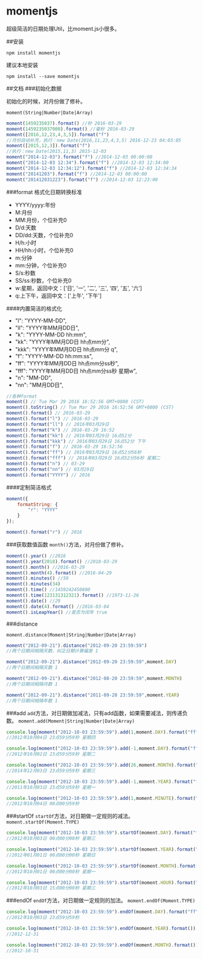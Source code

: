 
# momentjs
超级简洁的日期处理Util，比moment.js小很多。

##安装
```
npm install momentjs
```
建议本地安装

```
npm install --save momentjs
```
##文档
###初始化数据

初始化的时候，对月份做了修补。

`moment(String|Number|Date|Array)`

```javascript
moment(1459235037).format() //秒 2016-03-29
moment(1459235037000).format() //毫秒 2016-03-29
moment([2016,12,23,4,3,5]).format("f") 
//月份自动补充，执行：new Date(2016,11,23,4,3,5) 2016-12-23 04:03:05
moment([2015,12,3]).format("f") 
//执行：new Date(2015,11,3) 2015-12-03
moment("2014-12-03").format("f") //2014-12-03 00:00:00
moment("2014-12-03 12:34").format("f") //2014-12-03 12:34:00
moment("2014-12-03 12:34:12").format("f") //2014-12-03 12:34:34
moment("20141203").format("f") //2014-12-03 00:00:00
moment("201412031223").format("f") //2014-12-03 12:23:00
```

###format
格式化日期转换标准
- YYYY/yyyy:年份
- M:月份
- MM:月份，个位补充0
- D/d:天数
- DD/dd:天数，个位补充0
- H/h:小时
- HH/hh:小时，个位补充0
- m:分钟
- mm:分钟，个位补充0
- S/s:秒数
- SS/ss:秒数，个位补充0
- w:星期，返回中文：['日', '一', '二', '三', '四', '五', '六']
- q:上下午，返回中文：['上午', '下午']

####内置简洁的格式化
- "l": "YYYY-MM-DD",
- "ll": "YYYY年MM月DD日",
- "k": "YYYY-MM-DD hh:mm",
- "kk": "YYYY年MM月DD日 hh点mm分",
- "kkk": "YYYY年MM月DD日 hh点mm分 q",
- "f": "YYYY-MM-DD hh:mm:ss",
- "ff": "YYYY年MM月DD日 hh点mm分ss秒",
- "fff": "YYYY年MM月DD日 hh点mm分ss秒 星期w",
- "n": "MM-DD",
- "nn": "MM月DD日",

```javascript
//各种format
moment() // Tue Mar 29 2016 16:52:56 GMT+0800 (CST)
moment().toString() // Tue Mar 29 2016 16:52:56 GMT+0800 (CST)
moment().format() // 2016-03-29
moment().format("l") // 2016-03-29
moment().format("ll") // 2016年03月29日
moment().format("k") // 2016-03-29 16:52
moment().format("kk") // 2016年03月29日 16点52分
moment().format("kkk") // 2016年03月29日 16点52分 下午
moment().format("f") // 2016-03-29 16:52:56
moment().format("ff") // 2016年03月29日 16点52分56秒
moment().format("fff") // 2016年03月29日 16点52分56秒 星期二
moment().format("n") // 03-29
moment().format("nn") // 03月29日
moment().format("YYYY") // 2016
```
####定制简洁格式

```javascript
moment({
    formatString: {
        "r": "YYYY"
    }
});

moment().format("r") // 2016

```

###获取数值函数
`month()`方法，对月份做了修补。

```javascript
moment().year() //2016
moment().year(2018).format() //2018-03-29
moment().month() //2016-03-29
moment().month(4).format() //2016-04-29
moment().minutes() //59
moment().minutes(34)
moment().time() //1459242450800
moment().time(123131312321).format() //1973-11-26
moment().date() //29
moment().date(4).format() //2016-03-04
moment().isLeapYear() //是否为闰年 true
```
###distance

`moment.distance(Moment|String|Number|Date|Array)`

```javascript
moment("2012-09-21").distance("2012-09-20 23:59:59") 
//两个日期间相隔天数，纠正日期计算偏差 1

moment("2012-09-21").distance("2012-09-20 23:59:59",moment.DAY) 
//两个日期间相隔天数 1

moment("2012-09-21").distance("2012-08-20 23:59:59",moment.MONTH) 
//两个日期间相隔月数 1

moment("2012-09-21").distance("2011-09-20 23:59:59",moment.YEAR) 
//两个日期间相隔年数 1

```
###add
`add`方法，对日期做加减法，只有add函数，如果需要减法，则传递负数。
`moment.add(Moment|String|Number|Date|Array)`

```javascript
console.log(moment("2012-10-03 23:59:59").add(1,moment.DAY).format("fff")); 
//2012年10月04日 23点59分59秒 星期四

console.log(moment("2012-10-03 23:59:59").add(-1,moment.DAY).format("fff"));
//2012年10月02日 23点59分59秒 星期二

console.log(moment("2012-10-03 23:59:59").add(26,moment.MONTH).format("fff"));
//2014年12月03日 23点59分59秒 星期三

console.log(moment("2012-10-03 23:59:59").add(-1,moment.YEAR).format("fff"));
//2011年10月03日 23点59分59秒 星期一

console.log(moment("2012-10-03 23:59:59").add(1,moment.MINUTE).format("ff"));
//2012年10月04日 00点00分59秒
```

###startOf
`startOf`方法，对日期做一定规则的减法。
`moment.startOf(Moment.TYPE)`

```javascript
console.log(moment("2012-10-03 23:59:59").startOf(moment.DAY).format("fff"));
//2012年10月03日 00点00分00秒 星期三

console.log(moment("2012-10-03 23:59:59").startOf(moment.YEAR).format("fff"));
//2012年01月01日 00点00分00秒 星期日

console.log(moment("2012-10-03 23:59:59").startOf(moment.MONTH).format("fff"));
//2012年10月01日 00点00分00秒 星期一

console.log(moment("2012-10-03 23:59:59").startOf(moment.HOUR).format("fff"));
//2012年10月03日 15点00分00秒 星期三
```


###endOf
`endOf`方法，对日期做一定规则的加法。
`moment.endOf(Moment.TYPE)`

```javascript
console.log(moment("2012-10-03 23:59:59").endOf(moment.DAY).format("ff"));
//2012年10月03日 23点59分59秒

console.log(moment("2012-10-03 23:59:59").endOf(moment.YEAR).format());
//2012-12-31

console.log(moment("2012-10-03 23:59:59").endOf(moment.MONTH).format());
//2012-10-31
```

